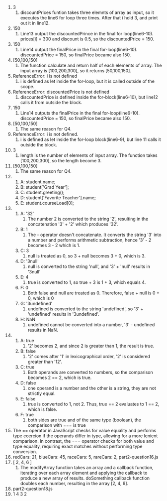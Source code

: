 1. 3
   1. discountPrices funtion takes three elemnts of array as input, so it executes the line6 for loop three times. After that i hold 3, and print out it in line12.
2. 150
   1. Line13 output the discountedPrince in the final for loop(line6-10). prices[i] = 300 and discount is 0.5, so the discountedPrice = 150.
3. 150
   1. Line14 output the finalPrice in the final for-loop(line6-10). discountedPrice = 150, so finalPrice became also 150.
4. [50,100,150]
   1. The function calculate and return half of each elements of array. The input array is [100,200,300], so it returns [50,100,150].
5. ReferenceError: i is not defined
   1. i is defined as let inside the for-loop, but it is called outside of the scope.
6. ReferenceError: discountedPrice is not defined
   1. discountedPrice is defined inside the for-block(line6-10), but line12 calls it from outside the block.
7. 150
   1. Line14 outputs the finalPrice in the final for-loop(line6-10). discountedPrice = 150, so finalPrice became also 150.
8. [50,100,150]
   1. The same reason for Q4.
9. ReferenceError: i is not defined.
   1.  i is defined as let inside the for-loop block(line6-9), but line 11 calls it outside the block.
10. 3
    1.  length is the number of elements of input array. The function takes [100,200,300], so the length become 3.
11. [50,100,150]
    1.  The same reason for Q4.
12.  
     1.   A: student.name;
     2.   B: student['Grad Year'];
     3.   C: student.greeting();
     4.   D: student['Favorite Teacher'].name;
     5.   E: student.courseLoad[0];
13.  
     1.   A: '32'
          1. The number 2 is converted to the string '2', resulting in the concatenation '3' + '2' which produces '32'.
     2.   B: 1
          1. The - operator doesn't concatenate. It converts the string '3' into a number and performs arithmetic subtraction, hence '3' - 2 becomes 3 - 2 which is 1.  
     3.   C: 3
          1. null is treated as 0, so 3 + null becomes 3 + 0, which is 3.
     4.   D: '3null'
          1. null is converted to the string 'null', and '3' + 'null' results in '3null'
     5.   E: 4
          1. true is converted to 1, so true + 3 is 1 + 3, which equals 4.   
     6.   F: 0
          1.  Both false and null are treated as 0. Therefore, false + null is 0 + 0, which is 0
     7.   G: '3undefined'
          1.  undefined is converted to the string 'undefined', so '3' + 'undefined' results in '3undefined'.
     8.   H: NaN
          1.   undefined cannot be converted into a number, '3' - undefined results in NaN.
14.  
     1.   A: true
          1.   '2' becomes 2, and since 2 is greater than 1, the result is true.
     2.   B: false
          1.   '2' comes after '1' in lexicographical order, '2' is considered greater than '12'.
     3.   C: true
          1.   Both operands are converted to numbers, so the comparison becomes 2 == 2, which is true.
     4.   D: false
          1.   one operand is a number and the other is a string, they are not strictly equal.
     5.   E: false
          1.   true is converted to 1, not 2. Thus, true == 2 evaluates to 1 == 2, which is false.
     6.   F: true
          1.   both sides are true and of the same type (boolean), the comparison with === is true
15.  The == operator in JavaScript checks for value equality and performs type coercion if the operands differ in type, allowing for a more lenient comparison. In contrast, the === operator checks for both value and type equality, requiring exact matches without performing type conversion.
16.  redCars: 21, blueCars: 45, raceCars: 5, rareCars: 2, part2-question16.js
17.  [ 2, 4, 6 ]
     1.   The modifyArray function takes an array and a callback function, iterating over each array element and applying the callback to produce a new array of results. doSomething callback function doubles each number, resulting in the array [2, 4, 6]. 
18.  part2-question18.js
19.  1 4 3 2